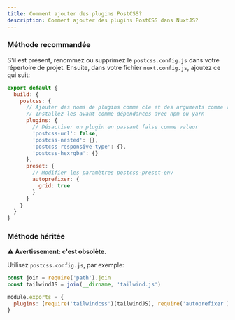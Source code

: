 ```yaml
---
title: Comment ajouter des plugins PostCSS?
description: Comment ajouter des plugins PostCSS dans NuxtJS?
---
```


### Méthode recommandée

S'il est présent, renommez ou supprimez le `postcss.config.js` dans votre répertoire de projet. Ensuite, dans votre 
fichier `nuxt.config.js`, ajoutez ce qui suit:

```js
export default {
  build: {
    postcss: {
      // Ajouter des noms de plugins comme clé et des arguments comme valeur
      // Installez-les avant comme dépendances avec npm ou yarn
      plugins: {
        // Désactiver un plugin en passant false comme valeur
        'postcss-url': false,
        'postcss-nested': {},
        'postcss-responsive-type': {},
        'postcss-hexrgba': {}
      },
      preset: {
        // Modifier les paramètres postcss-preset-env
        autoprefixer: {
          grid: true
        }
      }
    }
  }
}
```

### Méthode héritée

**⚠️ Avertissement: c'est obsolète.**

Utilisez `postcss.config.js`, par exemple:

```js
const join = require('path').join
const tailwindJS = join(__dirname, 'tailwind.js')

module.exports = {
  plugins: [require('tailwindcss')(tailwindJS), require('autoprefixer')]
}
```
